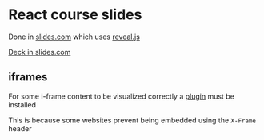 # React course slides

Done in [slides.com](slides.com) which uses [reveal.js](https://github.com/hakimel/reveal.js/)

[Deck in slides.com](https://slides.com/hugoferrandoseage/deck-1#/)

## iframes

For some i-frame content to be visualized correctly a [plugin](https://chrome.google.com/webstore/detail/ignore-x-frame-headers) must be installed

This is because some websites prevent being embedded using the `X-Frame` header
